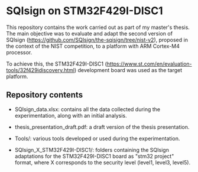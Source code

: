 # SQIsign on STM32F429I-DISC1

This repository contains the work carried out as part of my master's thesis. The main objective was to evaluate and adapt the second version of SQIsign (https://github.com/SQIsign/the-sqisign/tree/nist-v2), proposed in the context of the NIST competition, to a platform with ARM Cortex-M4 processor.

To achieve this, the STM32F429I-DISC1 (https://www.st.com/en/evaluation-tools/32f429idiscovery.html) development board was used as the target platform.

## Repository contents

+ SQIsign_data.xlsx: contains all the data collected during the experimentation, along with an initial analysis.

+ thesis_presentation_draft.pdf: a draft version of the thesis presentation.

+ Tools/: various tools developed or used during the experimentation.

+ SQIsign_X_STM32F429I-DISC1/: folders containing the SQIsign adaptations for the STM32F429I-DISC1 board as "stm32 project" format, where X corresponds to the security level (level1, level3, level5).


